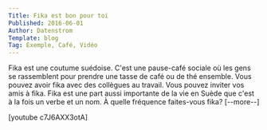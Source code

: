 ```yaml
---
Title: Fika est bon pour toi
Published: 2016-06-01
Author: Datenstrom
Template: blog
Tag: Exemple, Café, Vidéo
---
```

Fika est une coutume suédoise. C'est une pause-café sociale où les gens se rassemblent pour prendre une tasse de café ou de thé ensemble. Vous pouvez avoir fika avec des collègues au travail. Vous pouvez inviter vos amis à fika. Fika est une part aussi importante de la vie en Suède que c'est à la fois un verbe et un nom. À quelle fréquence faites-vous fika? [--more--]

[youtube c7J6AXX3otA]